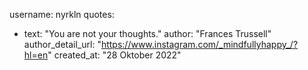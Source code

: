 username: nyrkln
quotes:
  - text: "You are not your thoughts."
    author: "Frances Trussell"
    author_detail_url: "https://www.instagram.com/_mindfullyhappy_/?hl=en"
    created_at: "28 Oktober 2022"
